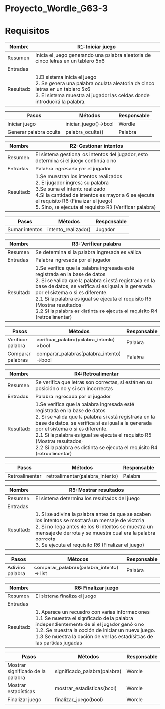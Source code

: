 # Proyecto_Wordle_G63-3

# Requisitos 

| Nombre    | R1: Iniciar juego                                                                                                                                                                             |
|-----------|-----------------------------------------------------------------------------------------------------------------------------------------------------------------------------------------------|
| Resumen   | Inicia el juego generando una palabra aleatoria de cinco letras en un tablero 5x6                                                                                                             |
| Entradas  |                                                                                                                                                                                               |
| Resultado | 1.El sistema inicia el juego<br/> 2. Se genera una palabra oculata aleatoria de cinco letras en un tablero 5x6 <br/>3. El sistema muestra al jugador las celdas donde introducirá la palabra. |

|Pasos|Métodos|Responsable|
|---|---|---|
|Iniciar juego| iniciar_juego()->bool|Wordle|
|Generar palabra oculta|palabra_oculta()|Palabra|

| Nombre    | R2: Gestionar intentos                                                                                                                                                                                                                                                   |
|-----------|--------------------------------------------------------------------------------------------------------------------------------------------------------------------------------------------------------------------------------------------------------------------------|
| Resumen   | El sistema gestiona los intentos del jugador, esto determina si el juego continúa o no                                                                                                                                                                                   |
| Entradas  | Palabra ingresada por el jugador                                                                                                                                                                                                                                         |
| Resultado | 1.Se muestran los intentos realizados<br/>2. El jugador ingresa su palabra<br/>3.Se suma el intento realizado<br/> 4.Si la cantidad de intentos es mayor a 6 se ejecuta el requisito R6 (Finalizar el juego)<br/>5. Sino, se ejecuta el requisito R3 (Verificar palabra) |


| Pasos          | Métodos             | Responsable |
|----------------|---------------------|-------------|
| Sumar intentos | intento_realizado() | Jugador     |

| Nombre    | R3: Verificar palabra                                                                                                                                                                                                                                                                                                                                                                         |
|-----------|-----------------------------------------------------------------------------------------------------------------------------------------------------------------------------------------------------------------------------------------------------------------------------------------------------------------------------------------------------------------------------------------------|
| Resumen   | Se determina si la palabra ingresada es válida                                                                                                                                                                                                                                                                                                                                                |
| Entradas  | Palabra ingresada por el jugador                                                                                                                                                                                                                                                                                                                                                              |
| Resultado | 1.Se verifica que la palabra ingresada esté registrada en la base de datos<br/>2. Si se valida que la palabra si está registrada en la base de datos, se verifica si es igual a la generada por el sistema o si es diferente. <br/>2.1 Si la palabra es igual se ejecuta el requisito R5 (Mostrar resultados) <br/> 2.2 Si la palabra es distinta se ejecuta el requisito R4 (retroalimentar) |

| Pasos             | Métodos                                  | Responsable |
|-------------------|------------------------------------------|-------------|
| Verificar palabra | verificar_palabra(palabra_intento)->bool | Palabra     |
| Comparar palabras | comparar_palabras(palabra_intento)->bool| Palabra |

| Nombre    | R4: Retroalimentar                                                                                                                                                                                                                                                                                                                                                                            |
|-----------|-----------------------------------------------------------------------------------------------------------------------------------------------------------------------------------------------------------------------------------------------------------------------------------------------------------------------------------------------------------------------------------------------|
| Resumen   | Se verifica que letras son correctas, si están en su posición o no y si son incorrectas                                                                                                                                                                                                                                                                                                       |
| Entradas  | Palabra ingresada por el jugador                                                                                                                                                                                                                                                                                                                                                              |
| Resultado | 1.Se verifica que la palabra ingresada esté registrada en la base de datos<br/>2. Si se valida que la palabra si está registrada en la base de datos, se verifica si es igual a la generada por el sistema o si es diferente. <br/>2.1 Si la palabra es igual se ejecuta el requisito R5 (Mostrar resultados) <br/> 2.2 Si la palabra es distinta se ejecuta el requisito R4 (retroalimentar) |

| Pasos             | Métodos                         | Responsable |
|-------------------|---------------------------------|-------------|
| Retroalimentar    | retroalimentar(palabra_intento) | Palabra     |


| Nombre    | R5: Mostrar resultados                                                                                                                                                                                                                                                            |
|-----------|-----------------------------------------------------------------------------------------------------------------------------------------------------------------------------------------------------------------------------------------------------------------------------------|
| Resumen   | El sistema  determina los resultados del juego                                                                                                                                                                                                                                    |
| Entradas  |                                                                                                                                                                                                                                                                                   |
| Resultado | 1. Si se adivina la palabra antes de que se acaben los intentos se msotrará un mensaje de victoria <br/>2. Si no llega antes de los 6 intentos se muestra un mensaje de derrota y se muestra cual era la palabra correcta <br/>3. Se ejecuta el requisito R6 (Finalizar el juego) |

| Pasos           | Métodos                                   | Responsable |
|-----------------|-------------------------------------------|-------------|
| Adivinó palabra | comparar_palabras(palabra_intento)-> list | Palabra     |

| Nombre    | R6: Finalizar juego                                                                                                                                                                                                                                                                   |
|-----------|---------------------------------------------------------------------------------------------------------------------------------------------------------------------------------------------------------------------------------------------------------------------------------------|
| Resumen   | El sistema  finaliza el juego                                                                                                                                                                                                                                                         |
| Entradas  |                                                                                                                                                                                                                                                                                       |
| Resultado | 1. Aparece un recuadro con varias informaciones<br/>1.1 Se muestra el signficado de la palabra independientemente de si el jugador ganó o no <br/>1.2. Se muestra la opción de iniciar un nuevo juego. <br/> 1.3 Se muestra la opción de ver las estadísitcas de las partidas jugadas |

| Pasos                             | Métodos                      | Responsable |
|-----------------------------------|------------------------------|-------------|
| Mostrar significado de la palabra | significado_palabra(palabra) | Wordle      |
| Mostrar estadísticas              | mostrar_estadisticas(bool)   | Wordle      |
|Finalizar juego| finalizar_juego(bool)| Wordle      |

